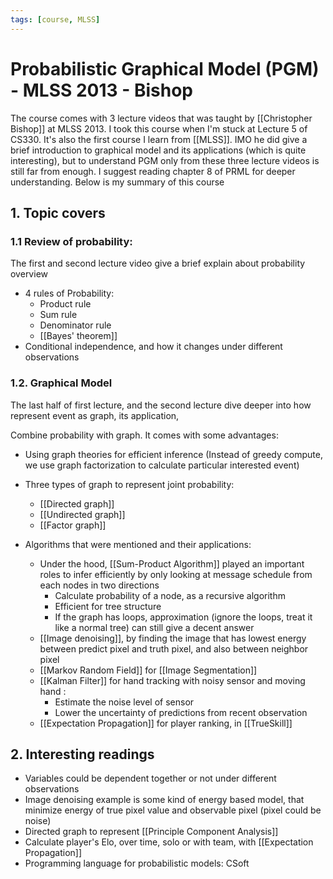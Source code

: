```yaml
---
tags: [course, MLSS]
---
```


# Probabilistic Graphical Model (PGM) - MLSS 2013 - Bishop
The course comes with 3 lecture videos that was taught by [[Christopher Bishop]] at MLSS 2013. I took this course when I'm stuck at Lecture 5 of CS330. It's also the first course I learn from [[MLSS]]. IMO he did give a brief introduction to graphical model and its applications (which is quite interesting), but to understand PGM only from these three lecture videos is still far from enough. I suggest reading chapter 8 of PRML for deeper understanding. Below is my summary of this course

## 1. Topic covers
### 1.1 Review of probability:
The first and second lecture video give a brief explain about probability overview
- 4 rules of Probability:
    - Product rule
    - Sum rule
    - Denominator rule 
    - [[Bayes' theorem]]
- Conditional independence,  and how it changes under different observations

### 1.2. Graphical Model
The last half of first lecture, and the second lecture dive deeper into how represent event as graph, its application, 

Combine probability with graph. It comes with some advantages:
 - Using graph theories for efficient inference (Instead of greedy compute, we use graph factorization to calculate particular interested event)

- Three types of graph to represent joint probability:
	- [[Directed graph]] 
    - [[Undirected graph]]
    - [[Factor graph]]

- Algorithms that were mentioned and their applications:
	- Under the hood, [[Sum-Product Algorithm]] played an important roles to infer efficiently by only looking at message schedule from each nodes in two directions
		- Calculate probability of a node, as a recursive algorithm
		- Efficient for tree structure
		- If the graph has loops, approximation (ignore the loops, treat it like a normal tree) can still give a decent answer
    - [[Image denoising]], by finding the image that has lowest energy between predict pixel and truth pixel, and also between neighbor pixel
    - [[Markov Random Field]] for [[Image Segmentation]]
    - [[Kalman Filter]] for hand tracking with noisy sensor and moving hand :
		- Estimate the noise level of sensor
		- Lower the uncertainty of predictions from recent observation
    - [[Expectation Propagation]] for player ranking, in [[TrueSkill]]

## 2. Interesting readings
- Variables could be dependent together or not under different observations
- Image denoising example is some kind of energy based model, that minimize energy of true pixel value and observable pixel (pixel could be noise)
- Directed graph to represent [[Principle Component Analysis]]
- Calculate player's Elo, over time, solo or with team, with [[Expectation Propagation]]
- Programming language for probabilistic models: CSoft
